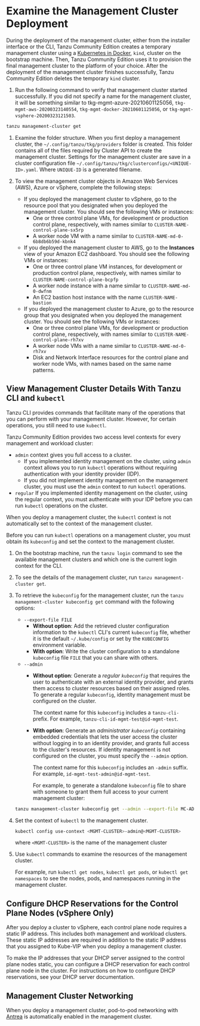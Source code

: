 # Examine the Management Cluster Deployment

During the deployment of the management cluster, either from the installer interface or the CLI, Tanzu Community Edition creates a temporary management cluster using a [Kubernetes in Docker](https://kind.sigs.k8s.io/), `kind`, cluster on the bootstrap machine. Then, Tanzu Community Edition uses it to provision the final management cluster to the platform of your choice. After the deployment of the management cluster finishes successfully, Tanzu Community Edition deletes the temporary `kind` cluster.

1. Run the following command to verify that management cluster started successfully. If you did not specify a name for the management cluster, it will be something similar to tkg-mgmt-azure-20210601125056,  `tkg-mgmt-aws-20200323140554`, `tkg-mgmt-docker-20210601125056`, or `tkg-mgmt-vsphere-20200323121503`.

  ```sh
  tanzu management-cluster get
  ```

1. Examine the folder structure. When you first deploy a management cluster, the `~/.config/tanzu/tkg/providers` folder is created. This folder contains all of the files required by Cluster API to create the management cluster. Settings for the management cluster are save in a cluster configuration file `~/.config/tanzu/tkg/clusterconfigs/<UNIQUE-ID>.yaml`.
Where `UNIQUE-ID` is a generated filename.

1. To view the management cluster objects in Amazon Web Services (AWS), Azure or vSphere, complete the following steps:
   * If you deployed the management cluster to vSphere, go to the resource pool that you designated when you deployed the management cluster. You should see the following VMs or instances:
     * One or three control plane VMs, for development or production control plane, respectively, with names similar to `CLUSTER-NAME-control-plane-sx5rp`
     * A worker node VM with a name similar to `CLUSTER-NAME-md-0-6b8db6b59d-kbnk4`
   * If you deployed the management cluster to AWS, go to the **Instances** view of your Amazon EC2 dashboard. You should see the following VMs or instances:
     * One or three control plane VM instances, for development or production control plane, respectively, with names similar to `CLUSTER-NAME-control-plane-bcpfp`
     * A worker node instance with a name similar to `CLUSTER-NAME-md-0-dwfnm`
     * An EC2 bastion host instance with the name `CLUSTER-NAME-bastion`
   * If you deployed the management cluster to Azure, go to the resource group that you designated when you deployed the management cluster. You should see the following VMs or instances:
     * One or three control plane VMs, for development or production control plane, respectively, with names similar to `CLUSTER-NAME-control-plane-rh7xv`
     * A worker node VMs with a name similar to `CLUSTER-NAME-md-0-rh7xv`
     * Disk and Network Interface resources for the control plane and worker node VMs, with names based on the same name patterns.

## View Management Cluster Details With Tanzu CLI and `kubectl`

Tanzu CLI provides commands that facilitate many of the operations that you can perform with your management cluster. However, for certain operations, you still need to use `kubectl`.

Tanzu Community Edition provides two access level contexts for every management and workload cluster:

* `admin` context gives you full access to a cluster.
  * If you implemented identity management on the cluster, using  `admin` context allows you to run `kubectl` operations without requiring authentication with your identity provider (IDP).
  * If you did not implement identity management on the management cluster, you must use the `admin` context to run `kubectl` operations.
* `regular` If you implemented identity management on the cluster, using the regular context, you must authenticate with your IDP before you can run `kubectl` operations on the cluster.

When you deploy a management cluster, the `kubectl` context is not automatically set to the context of the management cluster.

Before you can run `kubectl` operations on a management cluster, you must obtain its `kubeconfig` and set the context to the management cluster.

1. On the bootstrap machine, run the `tanzu login` command to see the available management clusters and which one is the current login context for the CLI.
1. To see the details of the management cluster, run `tanzu management-cluster get`.
1. To retrieve the `kubeconfig` for the management cluster, run the `tanzu management-cluster kubeconfig get` command with the following options:
   * `--export-file FILE`
     * **Without option**: Add the retrieved cluster configuration information to the `kubectl` CLI's current `kubeconfig` file, whether it is the default `~/.kube/config` or set by the `KUBECONFIG` environment variable.
     * **With option**: Write the cluster configuration to a standalone `kubeconfig` file `FILE` that you can share with others.
   * `--admin`
     * **Without option**: Generate a _regular `kubeconfig`_ that requires the user to authenticate with an external identity provider, and grants them access to cluster resources based on their assigned roles. To generate a regular  `kubeconfig`, identity management must be configured on the cluster.

       The context name for this `kubeconfig` includes a `tanzu-cli-` prefix. For example, `tanzu-cli-id-mgmt-test@id-mgmt-test`.
     * **With option**: Generate an _administrator `kubeconfig`_ containing embedded credentials that lets the user access the cluster without logging in to an identity provider, and grants full access to the cluster's resources. If identity management is not configured on the cluster, you must specify the `--admin` option.

       The context name for this `kubeconfig` includes an `-admin` suffix. For example, `id-mgmt-test-admin@id-mgmt-test`.

       For example, to generate a standalone `kubeconfig` file to share with someone to grant them full access to your current management cluster:

   ```sh
   tanzu management-cluster kubeconfig get --admin --export-file MC-ADMIN-KUBECONFIG
   ```

1. Set the context of `kubectl` to the management cluster.

   ```sh
   kubectl config use-context <MGMT-CLUSTER>-admin@<MGMT-CLUSTER>
   ```

   where `<MGMT-CLUSTER>` is the name of the management cluster
1. Use `kubectl` commands to examine the resources of the management cluster.

   For example, run `kubectl get nodes`, `kubectl get pods`, or `kubectl get namespaces` to see the nodes, pods, and namespaces running in the management cluster.

## Configure DHCP Reservations for the Control Plane Nodes (vSphere Only)

After you deploy a cluster to vSphere, each control plane node requires a static IP address. This includes both management and workload clusters. These static IP addresses are required in addition to the static IP address that you assigned to Kube-VIP when you deploy a management cluster.

To make the IP addresses that your DHCP server assigned to the control plane nodes static, you can configure a DHCP reservation for each control plane node in the cluster. For instructions on how to configure DHCP reservations, see your DHCP server documentation.

## Management Cluster Networking

When you deploy a management cluster, pod-to-pod networking with [Antrea](https://antrea.io/) is automatically enabled in the management cluster.

